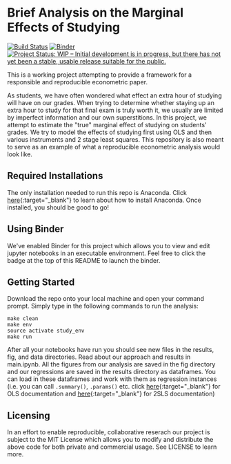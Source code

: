 # Brief Analysis on the Marginal Effects of Studying 
[![Build Status](https://travis-ci.org/nadavtadelis/Reproducible_Metrics.svg?branch=master)](https://travis-ci.org/nadavtadelis/Reproducible_Metrics) [![Binder](https://mybinder.org/badge.svg)](https://mybinder.org/v2/gh/nadavtadelis/Reproducible_Metrics/master) [![Project Status: WIP – Initial development is in progress, but there has not yet been a stable, usable release suitable for the public.](http://www.repostatus.org/badges/latest/wip.svg)](http://www.repostatus.org/#wip)


This is a working project attempting to provide a framework for a responsible and reproducible econometric paper.

As students, we have often wondered what effect an extra hour of studying will have on our grades. When trying to determine whether staying up an extra hour to study for that final exam is truly worth it, we usually are limited by imperfect information and our own superstitions. In this project, we attempt to estimate the "true" marginal effect of studying on students' grades. We try to model the effects of studying first using OLS and then various instruments and 2 stage least squares. This repository is also meant to serve as an example of what a reproducible econometric analysis would look like.

## Required Installations
The only installation needed to run this repo is Anaconda. Click [here](https://conda.io/docs/user-guide/install/index.html#regular-installation){:target="_blank"} to learn about how to install Anaconda. Once installed, you should be good to go!
 
## Using Binder
We've enabled Binder for this project which allows you to view and edit jupyter notebooks in an executable environment. Feel free to click the badge at the top of this README to launch the binder.

## Getting Started
Download the repo onto your local machine and open your command prompt. Simply type in the following commands to run the analysis:

```
make clean
make env
source activate study_env
make run
```
After all your notebooks have run you should see new files in the results, fig, and data directories. Read about our approach and results in main.ipynb. All the figures from our analysis are saved in the fig directory and our regressions are saved in the results directory as dataframes. You can load in these dataframes and work with them as regression instances (i.e. you can call `.summary()`, `.params()` etc. click [here](http://www.statsmodels.org/dev/generated/statsmodels.regression.linear_model.OLS.html){:target="_blank"} for OLS documentation and [here](https://bashtage.github.io/linearmodels/doc/iv/methods.html#linearmodels.iv.model.IV2SLS){:target="_blank"} for 2SLS documentation)

## Licensing
In an effort to enable reproducible, collaborative reserach our project is subject to the MIT License which allows you to modify and distribute the above code for both private and commercial usage. See LICENSE to learn more.